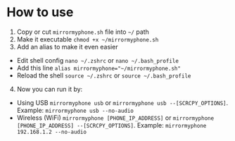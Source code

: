 # How to use
1. Copy or cut `mirrormyphone.sh` file into `~/` path
2. Make it executable `chmod +x ~/mirrormyphone.sh`
3. Add an alias to make it even easier
  - Edit shell config `nano ~/.zshrc` or `nano ~/.bash_profile`
  - Add this line `alias mirrormyphone="~/mirrormyphone.sh"`
  - Reload the shell `source ~/.zshrc` or `source ~/.bash_profile`
4. Now you can run it by:
  - Using USB `mirrormyphone usb` or `mirrormyphone usb --[SCRCPY_OPTIONS]`. Example: `mirrormyphone usb --no-audio`
  - Wireless (WiFi) `mirrormyphone [PHONE_IP_ADDRESS]` or `mirrormyphone [PHONE_IP_ADDRESS] --[SCRCPY_OPTIONS]`. Example: `mirrormyphone 192.168.1.2 --no-audio`
